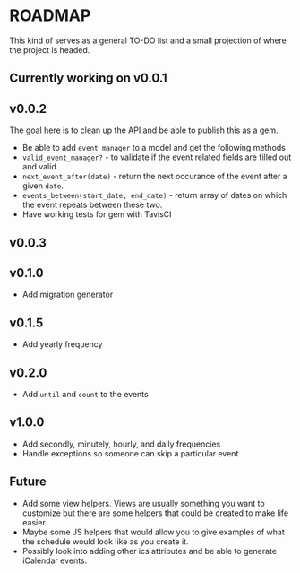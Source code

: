 # ROADMAP

This kind of serves as a general TO-DO list and a small projection of where the project is headed.

## Currently working on v0.0.1

## v0.0.2

The goal here is to clean up the API and be able to publish this as a gem.

- Be able to add `event_manager` to a model and get the following methods
- `valid_event_manager?` - to validate if the event related fields are filled out and valid.
- `next_event_after(date)` - return the next occurance of the event after a given `date`.
- `events_between(start_date, end_date)` - return array of dates on which the event repeats between these two.
- Have working tests for gem with TavisCI

## v0.0.3


## v0.1.0

- Add migration generator

## v0.1.5

- Add yearly frequency

## v0.2.0

- Add `until` and `count` to the events

## v1.0.0

- Add secondly, minutely, hourly, and daily frequencies
- Handle exceptions so someone can skip a particular event

## Future

- Add some view helpers. Views are usually something you want to customize but there are some helpers that could be created to make life easier.
- Maybe some JS helpers that would allow you to give examples of what the schedule would look like as you create it.
- Possibly look into adding other ics attributes and be able to generate iCalendar events.
